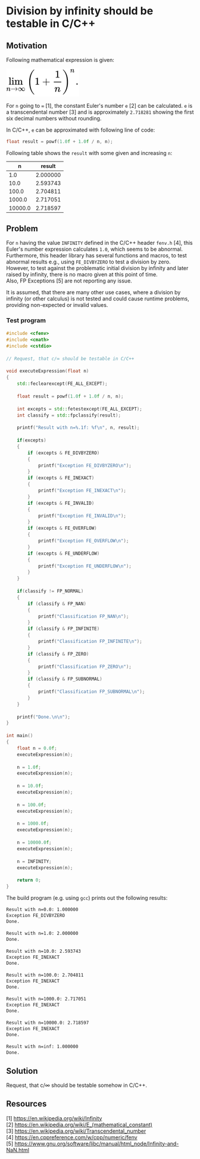 # Division by infinity should be testable in C/C++

## Motivation

Following mathematical expression is given:  

![Euler's number expression](graphics/expression.svg)

For `n` going to `∞` [1], the constant Euler's number `e` [2] can be calculated. `e` is a transcendental number [3] and is approximately `2.718281` showing the first six decimal numbers without rounding.  

In C/C++, `e` can be approximated with following line of code:  
  
```cpp
float result = powf(1.0f + 1.0f / n, n);
```

Following table shows the `result` with some given and increasing `n`:
  
|       n | result   |
|---------|----------|
|     1.0 | 2.000000 |
|    10.0 | 2.593743 |
|   100.0 | 2.704811 |
|  1000.0 | 2.717051 |
| 10000.0 | 2.718597 |

## Problem

For `n` having the value `INFINITY` defined in the C/C++ header `fenv.h` [4], this Euler's number expression calculates `1.0`, which seems to be abnormal. Furthermore, this header library has several functions and macros, to test abnormal results e.g., using `FE_DIVBYZERO` to test a division by zero.  
However, to test against the problematic initial division by infinity and later raised by infinity, there is no macro given at this point of time.  
Also, FP Exceptions [5] are not reporting any issue.  
  
It is assumed, that there are many other use cases, where a division by infinity (or other calculus) is not tested and could cause runtime problems, providing non-expected or invalid values.
  
### Test program

```cpp
#include <cfenv>
#include <cmath>
#include <cstdio>

// Request, that c/∞ should be testable in C/C++

void executeExpression(float n)
{
	std::feclearexcept(FE_ALL_EXCEPT);

	float result = powf(1.0f + 1.0f / n, n);

	int excepts = std::fetestexcept(FE_ALL_EXCEPT);
	int classify = std::fpclassify(result);

	printf("Result with n=%.1f: %f\n", n, result);

	if(excepts)
	{
		if (excepts & FE_DIVBYZERO)
		{
			printf("Exception FE_DIVBYZERO\n");
		}
		if (excepts & FE_INEXACT)
		{
			printf("Exception FE_INEXACT\n");
		}
		if (excepts & FE_INVALID)
		{
			printf("Exception FE_INVALID\n");
		}
		if (excepts & FE_OVERFLOW)
		{
			printf("Exception FE_OVERFLOW\n");
		}
		if (excepts & FE_UNDERFLOW)
		{
			printf("Exception FE_UNDERFLOW\n");
		}
	}

	if(classify != FP_NORMAL)
	{
		if (classify & FP_NAN)
		{
			printf("Classification FP_NAN\n");
		}
		if (classify & FP_INFINITE)
		{
			printf("Classification FP_INFINITE\n");
		}
		if (classify & FP_ZERO)
		{
			printf("Classification FP_ZERO\n");
		}
		if (classify & FP_SUBNORMAL)
		{
			printf("Classification FP_SUBNORMAL\n");
		}
	}

	printf("Done.\n\n");
}

int main()
{
    float n = 0.0f;
    executeExpression(n);

    n = 1.0f;
    executeExpression(n);

    n = 10.0f;
    executeExpression(n);

    n = 100.0f;
    executeExpression(n);

    n = 1000.0f;
    executeExpression(n);

    n = 10000.0f;
    executeExpression(n);

    n = INFINITY;
    executeExpression(n);

    return 0;
}
```

The build program (e.g. using `gcc`) prints out the following results:  
```
Result with n=0.0: 1.000000
Exception FE_DIVBYZERO
Done.

Result with n=1.0: 2.000000
Done.

Result with n=10.0: 2.593743
Exception FE_INEXACT
Done.

Result with n=100.0: 2.704811
Exception FE_INEXACT
Done.

Result with n=1000.0: 2.717051
Exception FE_INEXACT
Done.

Result with n=10000.0: 2.718597
Exception FE_INEXACT
Done.

Result with n=inf: 1.000000
Done.
```

## Solution

Request, that c/∞ should be testable somehow in C/C++.  

## Resources

[1] https://en.wikipedia.org/wiki/Infinity  
[2] https://en.wikipedia.org/wiki/E_(mathematical_constant)  
[3] https://en.wikipedia.org/wiki/Transcendental_number  
[4]	https://en.cppreference.com/w/cpp/numeric/fenv  
[5] https://www.gnu.org/software/libc/manual/html_node/Infinity-and-NaN.html
